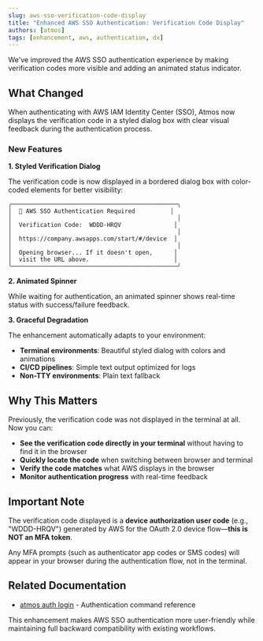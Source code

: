 ```yaml
---
slug: aws-sso-verification-code-display
title: "Enhanced AWS SSO Authentication: Verification Code Display"
authors: [atmos]
tags: [enhancement, aws, authentication, dx]
---
```


We've improved the AWS SSO authentication experience by making verification codes more visible and adding an animated status indicator.

<!--truncate-->

## What Changed

When authenticating with AWS IAM Identity Center (SSO), Atmos now displays the verification code in a styled dialog box with clear visual feedback during the authentication process.

### New Features

**1. Styled Verification Dialog**

The verification code is now displayed in a bordered dialog box with color-coded elements for better visibility:

```
╭───────────────────────────────────────────────╮
│  🔐 AWS SSO Authentication Required          │
│                                               │
│  Verification Code:  WDDD-HRQV               │
│                                               │
│  https://company.awsapps.com/start/#/device  │
│                                               │
│  Opening browser... If it doesn't open,      │
│  visit the URL above.                        │
╰───────────────────────────────────────────────╯
```

**2. Animated Spinner**

While waiting for authentication, an animated spinner shows real-time status with success/failure feedback.

**3. Graceful Degradation**

The enhancement automatically adapts to your environment:
- **Terminal environments**: Beautiful styled dialog with colors and animations
- **CI/CD pipelines**: Simple text output optimized for logs
- **Non-TTY environments**: Plain text fallback

## Why This Matters

Previously, the verification code was not displayed in the terminal at all. Now you can:

- **See the verification code directly in your terminal** without having to find it in the browser
- **Quickly locate the code** when switching between browser and terminal
- **Verify the code matches** what AWS displays in the browser
- **Monitor authentication progress** with real-time feedback

## Important Note

The verification code displayed is a **device authorization user code** (e.g., "WDDD-HRQV") generated by AWS for the OAuth 2.0 device flow—**this is NOT an MFA token**.

Any MFA prompts (such as authenticator app codes or SMS codes) will appear in your browser during the authentication flow, not in the terminal.

## Related Documentation

- [atmos auth login](/cli/commands/auth/login) - Authentication command reference

This enhancement makes AWS SSO authentication more user-friendly while maintaining full backward compatibility with existing workflows.
